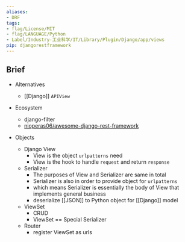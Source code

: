 ```yaml
---
aliases:
- DRF
tags:
- flag/License/MIT
- flag/LANGUAGE/Python
- Label/Industry-工业科学/IT/Library/Plugin/Django/app/views
pip: djangorestframework
---
```


## Brief

- Alternatives
    - [[Django]] `APIView`

- Ecosystem
    - django-filter
    - [nioperas06/awesome-django-rest-framework](https://github.com/nioperas06/awesome-django-rest-framework)

- Objects
    - Django View
        - View is the object `urlpatterns` need
        - View is the hook to handle `request` and return `response`
    - Serializer
        - The purposes of View and Serializer are same in total
        - Serializer is also in order to provide object for `urlpatterns`
        - which means Serializer is essentially the body of View that implements general business
        - deserialize [[JSON]] to Python object for [[Django]] model
    - ViewSet
        - CRUD
        - ViewSet == Special Serializer
    - Router
        - register ViewSet as urls
